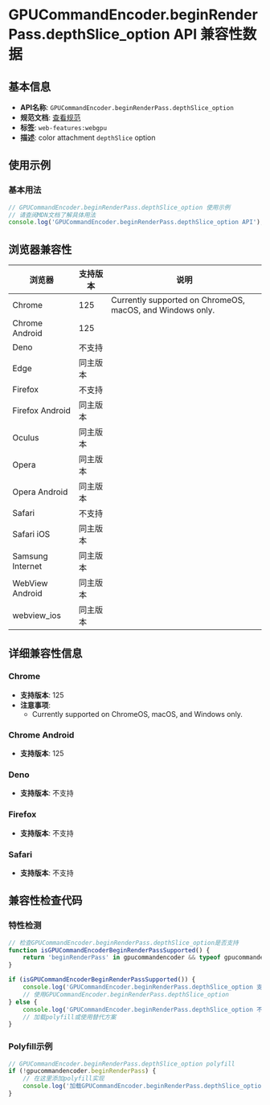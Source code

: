 # GPUCommandEncoder.beginRenderPass.depthSlice_option API 兼容性数据

## 基本信息

- **API名称**: `GPUCommandEncoder.beginRenderPass.depthSlice_option`
- **规范文档**: [查看规范](https://gpuweb.github.io/gpuweb/#dom-gpurenderpasscolorattachment-depthslice)
- **标签**: `web-features:webgpu`
- **描述**: color attachment `depthSlice` option

## 使用示例

### 基本用法

```javascript
// GPUCommandEncoder.beginRenderPass.depthSlice_option 使用示例
// 请查阅MDN文档了解具体用法
console.log('GPUCommandEncoder.beginRenderPass.depthSlice_option API');
```

## 浏览器兼容性

| 浏览器 | 支持版本 | 说明 |
|--------|----------|------|
| Chrome | 125 | Currently supported on ChromeOS, macOS, and Windows only. |
| Chrome Android | 125 |  |
| Deno | 不支持 |  |
| Edge | 同主版本 |  |
| Firefox | 不支持 |  |
| Firefox Android | 同主版本 |  |
| Oculus | 同主版本 |  |
| Opera | 同主版本 |  |
| Opera Android | 同主版本 |  |
| Safari | 不支持 |  |
| Safari iOS | 同主版本 |  |
| Samsung Internet | 同主版本 |  |
| WebView Android | 同主版本 |  |
| webview_ios | 同主版本 |  |

## 详细兼容性信息

### Chrome

- **支持版本**: 125
- **注意事项**:
  - Currently supported on ChromeOS, macOS, and Windows only.

### Chrome Android

- **支持版本**: 125

### Deno

- **支持版本**: 不支持

### Firefox

- **支持版本**: 不支持

### Safari

- **支持版本**: 不支持

## 兼容性检查代码

### 特性检测

```javascript
// 检查GPUCommandEncoder.beginRenderPass.depthSlice_option是否支持
function isGPUCommandEncoderBeginRenderPassSupported() {
    return 'beginRenderPass' in gpucommandencoder && typeof gpucommandencoder.beginRenderPass === 'function';
}

if (isGPUCommandEncoderBeginRenderPassSupported()) {
    console.log('GPUCommandEncoder.beginRenderPass.depthSlice_option 支持');
    // 使用GPUCommandEncoder.beginRenderPass.depthSlice_option
} else {
    console.log('GPUCommandEncoder.beginRenderPass.depthSlice_option 不支持，需要polyfill');
    // 加载polyfill或使用替代方案
}
```

### Polyfill示例

```javascript
// GPUCommandEncoder.beginRenderPass.depthSlice_option polyfill
if (!gpucommandencoder.beginRenderPass) {
    // 在这里添加polyfill实现
    console.log('加载GPUCommandEncoder.beginRenderPass.depthSlice_option polyfill');
}
```

